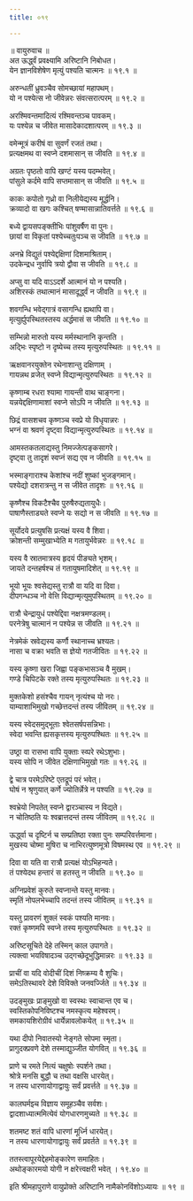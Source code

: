 ```yaml
---
title: ०१९

---
```

॥ वायुरुवाच ॥  
अत ऊर्द्ध्वं प्रवक्ष्यामि अरिष्टानि निबोधत।  
येन ज्ञानविशेषेण मृत्युं पश्यति चात्मनः ॥ १९.१ ॥  

अरुन्धतीं ध्रुवञ्चैव सोमच्छायां महापथम्।  
यो न पश्येत्स नो जीवेन्नरः संवत्सरात्परम् ॥ १९.२ ॥  

अरश्मिवन्तमादित्यं रश्मिवन्तञ्च पावकम्।  
यः पश्येन्न च जीवेत मासादेकादशात्परम् ॥ १९.३ ॥  

वमेन्मूत्रं करीषं वा सुवर्णं रजतं तथा।  
प्रत्यक्षमथ वा स्वप्ने दशमासान् स जीवति ॥ १९.४ ॥  

अग्रतः पृष्ठतो वापि खण्टं यस्य पदम्भवेत्।  
पांसुले कर्दमे वापि सप्तमासान् स जीवति ॥ १९.५ ॥  

काकः कपोतो गृध्रो वा निलीयेद्यस्य मूर्द्धनि।  
क्रव्यादो वा खगः कश्चित् षण्मासान्नातिवर्त्तते ॥ १९.६ ॥  

बध्ये द्वायसपङ्क्तीभिः पांशुवर्षैण वा पुनः।  
छायां वा विकृतां पश्येच्चतुःपञ्च स जीवति ॥ १९.७ ॥  

अनभ्रे विद्युतं पश्येद्दक्षिणां दिशमाश्रिताम्।  
उदकेन्द्रध नुर्वापि त्रयो द्वौवा स जीवति ॥ १९.८ ॥  

अप्सु वा यदि वाऽऽदर्शे आत्मानं यो न पश्यति।  
अशिरस्कं तथात्मानं मासादूर्द्ध्वं न जीवति ॥ १९.९ ॥  

शवगन्धि भवेद्गात्रं वसागन्धि ह्यथापि वा।  
मृत्युर्ह्युपस्थितस्तस्य अर्द्धमासं स जीवति ॥ १९.१० ॥  

सम्भिन्नो मारुतो यस्य मर्मस्थानानि कृन्तति ।  
अद्भिः स्पृष्टो न दृष्येच्च तस्य मृत्युरुपस्थितः ॥ १९.११ ॥  

ऋक्षवानरयुक्तेन रथेनाशान्तु दक्षिणाम् ।  
गायन्नथ व्रजेत् स्वप्ने विद्यान्मृत्युरुपस्थितः ॥ १९.१२ ॥  

कृष्णाम्ब रधरा श्यामा गायन्ती वाथ चाङ्गना।  
यन्नयेद्दक्षिणामाशां स्वप्ने सोऽपि न जीवति ॥ १९.१३ ॥  

छिद्रं वासशचव कृष्णञ्च स्वप्रे यो विधृयान्नरः ।  
भग्नं वा श्रवणं दृष्ट्वा विद्यान्मृत्युरुपस्थितः ॥ १९.१४ ॥  

आमस्तकतलाद्यस्तु निमज्जेत्पङ्कसागरे।  
दृष्ट्वा तु तादृशं स्वप्नं सद्य एव न जीवति ॥ १९.१५ ॥  

भस्माङ्गाराश्च केशांश्च नदीं शुष्कां भुजङ्गमान्।  
पश्येद्यो दशरात्रन्तु न स जीवेत तादृशः ॥ १९.१६ ॥  

कृष्णैश्च विकटैश्चैव पुरुषैरुद्यतायुधैः।  
पाषाणैस्ताड्यते स्वप्ने यः सद्यो न स जीवति ॥ १९.१७ ॥  

सूर्योदये प्रत्युषसि प्रत्यक्षं यस्य वै शिवा।  
क्रोशन्ती सम्मुखाभ्येति म गतायुर्भवेन्नरः ॥ १९.१८ ॥  

यस्य वै स्रातमात्रस्य हृदयं पीङ्यते भृशम्।  
जायते दन्तहर्षश्च तं गतायुषमादिशेत् ॥ १९.१९ ॥  

भूयो भूयः श्वसेद्यस्तु रात्रौ वा यदि वा दिवा।  
दीपगन्धञ्च नो वेत्ति विद्यान्मृत्युमुपस्थितम् ॥ १९.२० ॥  

रात्रौ चेन्द्रायुधं पश्येद्दिवा नक्षत्रमण्डलम्।  
परनेत्रेषु चात्मानं न पश्येन्न स जीवति ॥ १९.२१ ॥  

नेत्रमेकं स्रवेद्यस्य कर्णौ स्थानाच्च भ्रश्यतः।  
नासा च वक्रा भवति स ज्ञेयो गतजीवितः ॥ १९.२२ ॥  

यस्य कृष्णा खरा जिह्वा पङ्कभासञ्च वै मुखम्।  
गण्डे चिपिटके रक्ते तस्य मृत्युरुपस्थितः ॥ १९.२३ ॥  

मुक्तकेशो हसंश्चैव गायन् नृत्यंश्च यो नरः।  
याम्याशाभिमुखो गच्छेत्तदन्तं तस्य जीवितम् ॥ १९.२४ ॥  

यस्य स्वेदसमुद्भूताः श्वेतसर्षपसन्निभाः।  
स्वेदा भवन्ति ह्यसकृत्तस्य मृत्युरुपश्थितः ॥ १९.२५ ॥  

उष्ठ्रा वा रासभा वापि युक्ताः स्व्परे रथेऽशुभाः।  
यस्य सोपि न जीवेत दक्षिणाभिमुखो गतः ॥ १९.२६ ॥  

द्वे चात्र परमेऽरिष्टे एतद्रूपं परं भवेत्।  
घोषं न श्रृणुयात् कर्णे ज्योतिर्न्नेत्रे न पश्यति ॥ १९.२७ ॥  

श्वभ्रेयो निपतेत् स्वप्ने द्वारञ्चास्य न विद्यते।  
न चोतिष्ठति यः श्वब्रात्तदन्तं तस्य जीवितम् ॥ १९.२८ ॥  

ऊर्द्ध्वा च दृष्टिर्न च सम्प्रतिष्ठा रक्ता पुनः सम्परिवर्त्तमाना।  
मुखस्य चोष्मा मुषिरा च नाभिरत्युष्णमूत्रो विषमस्थ एव ॥ १९.२९ ॥  

दिवा वा यति वा रात्रौ प्रत्यक्षं योऽभिहन्यते।  
तं पश्येदथ हन्तारं स हतस्तु न जीवति ॥ १९.३० ॥  

अग्निप्रवेशं कुरुते स्वप्नान्ते यस्तु मानवः।  
स्मृतिं नोपलभेच्चापि तदन्तं तस्य जीवितम् ॥ १९.३१ ॥  

यस्तु प्रावरणं शुक्लं स्वकं पश्यति मानवः।  
रक्तं कृष्णमपि स्वप्ने तस्य मृत्युरुपस्थितः ॥ १९.३२ ॥  

अरिष्टसूचिते देहे तस्मिन् काल उपागते।  
त्यक्त्वा भयविषादञ्च उद्गच्छेदूभुद्धिमान्नरः ॥ १९.३३ ॥  

प्राचीं वा यदि वोदीचीं दिशं निष्क्रम्य वै शुचिः।  
समेऽतिस्थावरे देशे विविक्ते जनवर्ज्जिते ॥ १९.३४ ॥  

उदङ्मुखः प्राङ्मुखो वा स्वस्थः स्वाचान्त एव च।  
स्वस्तिकोपनिविष्टश्च नमस्कृत्य महेश्वरम्।  
समकायशिरोग्रीवं धार्येन्नावलोकयेत् ॥ १९.३५ ॥  

यथा दीपो निवातस्यो नेङ्गते सोपमा स्मृता।  
प्रागुदक्प्रवणे देशे तस्माद्युञ्जीत योगवित् ॥ १९.३६ ॥  

प्राणे च रमते नित्यं चक्षुषोः स्पर्शने तथा।  
श्रोत्रे मनसि बुद्धौ च तथा वक्षसि धारयेत्।  
न तस्य धारणायोगाद्वायुः सर्वं प्रवर्त्तते ॥ १९.३७ ॥  

कालघर्मझ्च विज्ञाय समूहञ्चैव सर्वशः।  
द्वादशाध्यात्ममित्येवं योगधारणमुच्यते ॥ १९.३८ ॥  

शतमष्ट शतं वापि धारणां मूर्ध्नि धारयेत्।  
न तस्य धारणायोगाद्वायुः सर्वं प्रवर्तते ॥ १९.३९ ॥  

ततस्त्वापूरयेद्देहमोङ्कारेण समाहितः।  
अथोङ्कारमयो योगी न क्षरेत्त्वक्षरी भवेत् । १९.४० ॥  

इति श्रीमहापुराणे वायुप्रोक्ते अरिष्टानि नामैकोनविंशोऽध्यायः ॥ १९ ॥